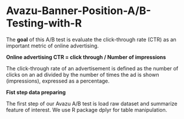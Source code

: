 # Avazu-Banner-Position-A/B-Testing-with-R

The **goal** of this A/B test is evaluate the click-through rate (CTR) as an important metric of online advertising. 

**Online advertising CTR = click through / Number of impressions**

The click-through rate of an advertisement is defined as the number of clicks on an ad divided by the number of times the ad is shown (impressions), expressed as a percentage.

**Fist step data preparing**

The first step of our Avazu A/B test is load raw dataset and summarize feature of interest. We use R package dplyr for table manipulation.

